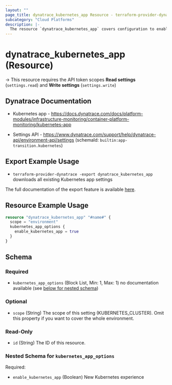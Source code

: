 ```yaml
---
layout: ""
page_title: dynatrace_kubernetes_app Resource - terraform-provider-dynatrace"
subcategory: "Cloud Platforms"
description: |-
  The resource `dynatrace_kubernetes_app` covers configuration to enable the new Kubernetes app
---
```


# dynatrace_kubernetes_app (Resource)

-> This resource requires the API token scopes **Read settings** (`settings.read`) and **Write settings** (`settings.write`)

## Dynatrace Documentation

- Kubernetes app - https://docs.dynatrace.com/docs/platform-modules/infrastructure-monitoring/container-platform-monitoring/kubernetes-app

- Settings API - https://www.dynatrace.com/support/help/dynatrace-api/environment-api/settings (schemaId: `builtin:app-transition.kubernetes`)

## Export Example Usage

- `terraform-provider-dynatrace -export dynatrace_kubernetes_app` downloads all existing Kubernetes app settings

The full documentation of the export feature is available [here](https://dt-url.net/h203qmc).

## Resource Example Usage

```terraform
resource "dynatrace_kubernetes_app" "#name#" {
  scope = "environment"
  kubernetes_app_options {
    enable_kubernetes_app = true
  }
}
```

<!-- schema generated by tfplugindocs -->
## Schema

### Required

- `kubernetes_app_options` (Block List, Min: 1, Max: 1) no documentation available (see [below for nested schema](#nestedblock--kubernetes_app_options))

### Optional

- `scope` (String) The scope of this setting (KUBERNETES_CLUSTER). Omit this property if you want to cover the whole environment.

### Read-Only

- `id` (String) The ID of this resource.

<a id="nestedblock--kubernetes_app_options"></a>
### Nested Schema for `kubernetes_app_options`

Required:

- `enable_kubernetes_app` (Boolean) New Kubernetes experience
 
